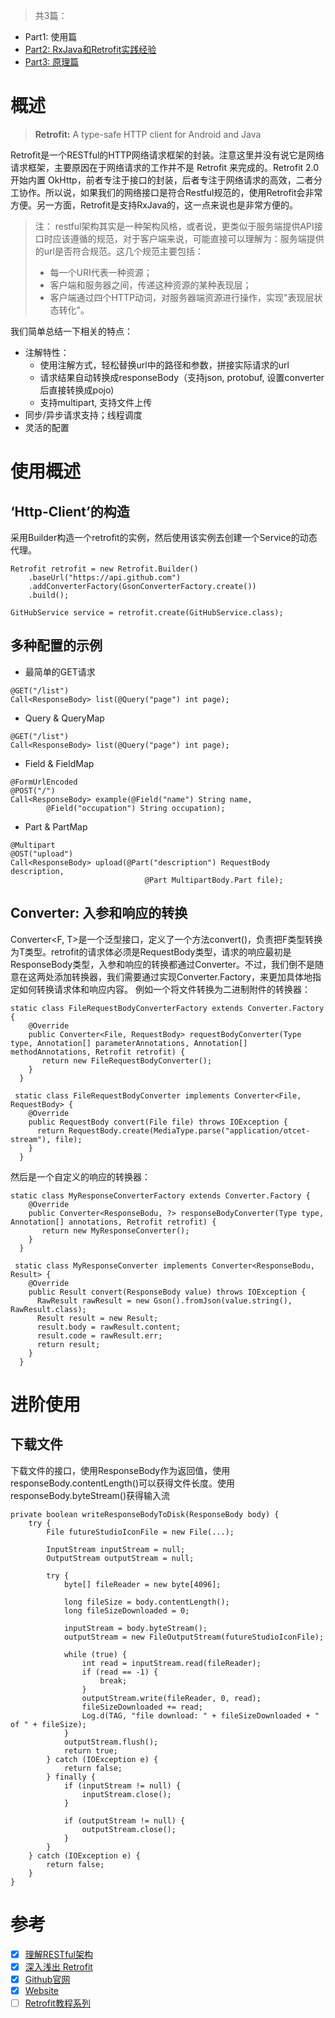> 共3篇：
* Part1: 使用篇
* [Part2: RxJava和Retrofit实践经验](网络库：Retrofit（二）：RxJava和Retrofit实践经验.md)
* [Part3: 原理篇](网络库：Retrofit（三）：原理篇.md)

# 概述
> **Retrofit:** A type-safe HTTP client for Android and Java

Retrofit是一个RESTful的HTTP网络请求框架的封装。注意这里并没有说它是网络请求框架，主要原因在于网络请求的工作并不是 Retrofit 来完成的。Retrofit 2.0 开始内置 OkHttp，前者专注于接口的封装，后者专注于网络请求的高效，二者分工协作。所以说，如果我们的网络接口是符合Restful规范的，使用Retrofit会非常方便。另一方面，Retrofit是支持RxJava的，这一点来说也是非常方便的。  
> 注： restful架构其实是一种架构风格，或者说，更类似于服务端提供API接口时应该遵循的规范，对于客户端来说，可能直接可以理解为：服务端提供的url是否符合规范。这几个规范主要包括：
> - 每一个URI代表一种资源；
> - 客户端和服务器之间，传递这种资源的某种表现层；
> - 客户端通过四个HTTP动词，对服务器端资源进行操作，实现"表现层状态转化"。

我们简单总结一下相关的特点：
- 注解特性：
    - 使用注解方式，轻松替换url中的路径和参数，拼接实际请求的url
    - 请求结果自动转换成responseBody（支持json, protobuf, 设置converter后直接转换成pojo)
    - 支持multipart, 支持文件上传
- 同步/异步请求支持；线程调度
- 灵活的配置

# 使用概述
## ‘Http-Client’的构造
采用Builder构造一个retrofit的实例，然后使用该实例去创建一个Service的动态代理。
```
Retrofit retrofit = new Retrofit.Builder()
    .baseUrl("https://api.github.com")
    .addConverterFactory(GsonConverterFactory.create())
    .build();

GitHubService service = retrofit.create(GitHubService.class);
```
## 多种配置的示例
- 最简单的GET请求
```
@GET("/list")
Call<ResponseBody> list(@Query("page") int page);
```
- Query & QueryMap
```
@GET("/list")
Call<ResponseBody> list(@Query("page") int page);
```
- Field & FieldMap
```
@FormUrlEncoded
@POST("/")   
Call<ResponseBody> example(@Field("name") String name, 
        @Field("occupation") String occupation);
```
- Part & PartMap
    
```
@Multipart
@OST("upload")    
Call<ResponseBody> upload(@Part("description") RequestBody description,
                              @Part MultipartBody.Part file);
```

## Converter: 入参和响应的转换
Converter<F, T>是一个泛型接口，定义了一个方法convert()，负责把F类型转换为T类型。retrofit的请求体必须是RequestBody类型，请求的响应最初是ResponseBody类型，入参和响应的转换都通过Converter。不过，我们倒不是随意在这两处添加转换器，我们需要通过实现Converter.Factory，来更加具体地指定如何转换请求体和响应内容。
例如一个将文件转换为二进制附件的转换器：
 
```
static class FileRequestBodyConverterFactory extends Converter.Factory {    
    @Override
    public Converter<File, RequestBody> requestBodyConverter(Type type, Annotation[] parameterAnnotations, Annotation[] methodAnnotations, Retrofit retrofit) {      
       return new FileRequestBodyConverter();
    }
  }  
       
 static class FileRequestBodyConverter implements Converter<File, RequestBody> {    
    @Override
    public RequestBody convert(File file) throws IOException {      
      return RequestBody.create(MediaType.parse("application/otcet-stream"), file);
    }
  }
```
然后是一个自定义的响应的转换器：
```
static class MyResponseConverterFactory extends Converter.Factory {    
    @Override
    public Converter<ResponseBodu, ?> responseBodyConverter(Type type, Annotation[] annotations, Retrofit retrofit) {      
       return new MyResponseConverter();
    }
  }  
       
 static class MyResponseConverter implements Converter<ResponseBodu, Result> {    
    @Override
    public Result convert(ResponseBody value) throws IOException {
      RawResult rawResult = new Gson().fromJson(value.string(), RawResult.class);
      Result result = new Result;
      result.body = rawResult.content;
      result.code = rawResult.err;
      return result;
    }
  }
```

# 进阶使用
## 下载文件
下载文件的接口，使用ResponseBody作为返回值，使用responseBody.contentLength()可以获得文件长度。使用responseBody.byteStream()获得输入流
```
private boolean writeResponseBodyToDisk(ResponseBody body) {  
    try {
        File futureStudioIconFile = new File(...);

        InputStream inputStream = null;
        OutputStream outputStream = null;

        try {
            byte[] fileReader = new byte[4096];

            long fileSize = body.contentLength();
            long fileSizeDownloaded = 0;

            inputStream = body.byteStream();
            outputStream = new FileOutputStream(futureStudioIconFile);

            while (true) {
                int read = inputStream.read(fileReader);
                if (read == -1) {
                    break;
                }
                outputStream.write(fileReader, 0, read);
                fileSizeDownloaded += read;
                Log.d(TAG, "file download: " + fileSizeDownloaded + " of " + fileSize);
            }
            outputStream.flush();
            return true;
        } catch (IOException e) {
            return false;
        } finally {
            if (inputStream != null) {
                inputStream.close();
            }

            if (outputStream != null) {
                outputStream.close();
            }
        }
    } catch (IOException e) {
        return false;
    }
}
```

# 参考
- [x] [理解RESTful架构](http://www.ruanyifeng.com/blog/2011/09/restful)
- [x] [深入浅出 Retrofit](https://mp.weixin.qq.com/s?__biz=MzA3NTYzODYzMg==&mid=2653577186&idx=1&sn=1a5f6369faeb22b4b68ea39f25020d28&scene=0&key=f5c31ae61525f82eff1e94d54c4abd1c47958e9f7fe5751f2d201958841a354f0423e4ce98cb895058808f330921bde6&ascene=0&uin=MTYzMjY2MTE1&devicetype=iMac+MacBookPro10%2C1+OSX+OSX+10.11.4+build(15E65)&version=11020201&pass_ticket=rsJxex9Bn1eN7iJgW6FUI2KG3V9O6e3TH42j1U%2Fy5SU%3D)
- [x] [Github官网](https://github.com/square/retrofit)
- [x] [Website](http://square.github.io/retrofit/)
- [ ] [Retrofit教程系列](https://futurestud.io/tutorials/retrofit-getting-started-and-android-client)
